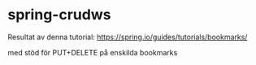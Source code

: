 # spring-crudws
Resultat av denna tutorial:
https://spring.io/guides/tutorials/bookmarks/

med stöd för PUT+DELETE på enskilda bookmarks
